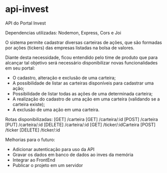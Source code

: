 # api-invest
API do Portal Invest

Dependencias utilizadas:
Nodemon, Express, Cors e Joi

O sistema permite cadastrar diversas carteiras de ações, que são formadas por ações (tickers) das empresas listadas na bolsa de valores.

Diante desta necessidade, ficou entendido pelo time de produto que para alcançar tal objetivo será necessário disponibilizar novas funcionalidades em seu portal:
- O cadastro, alteração e exclusão de uma carteira;
- A possibilidade de listar as carteiras disponíveis para cadastrar uma ação;
- Possibilidade de listar todas as ações de uma determinada carteira;
- A realização do cadastro de uma ação em uma carteira (validando se a carteira existe);
- A exclusão de uma ação em uma carteira.

Rotas disponibilizadas:
[GET] /carteira
[GET] /carteira/:id
[POST] /carteira
[PUT] /carteira/:id
[DELETE] /carteira/:id
[GET] /ticker/:idCarteira
[POST] /ticker
[DELETE] /ticker/:id

Melhorias para o futuro:
- Adicionar autenticação para uso da API
- Gravar os dados em banco de dados ao inves da memória
- Integrar ao FrontEnd
- Publicar o projeto em um servidor